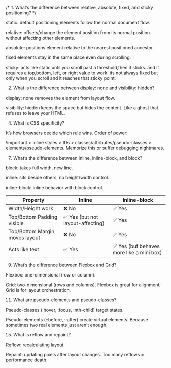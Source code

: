 /* 1. What’s the difference between relative, absolute, fixed, and sticky positioning? */

static: default positioning,elements follow the normal document flow. 

relative: offsets/change the element position from its normal position without affecting other elements.

absolute: positions element relative to the nearest positioned ancestor. 

fixed elements stay in the same place even during scrolling.

sticky: acts like static until you scroll past a threshold,then it sticks. and it requires a top,bottom, left, or right value to work. its not always fixed but only when you scroll and it reaches that sticky point.


2. What is the difference between display: none and visibility: hidden?

display: none removes the element from layout flow.

visibility: hidden keeps the space but hides the content. Like a ghost that refuses to leave your HTML.



4. What is CSS specificity?

It’s how browsers decide which rule wins.
Order of power:

!important > inline styles > IDs > classes/attributes/pseudo-classes > elements/pseudo-elements.
Memorize this or suffer debugging nightmares.


7. What’s the difference between inline, inline-block, and block?

block: takes full width, new line.

inline: sits beside others, no height/width control.

inline-block: inline behavior with block control.


| Property                       | Inline                           | Inline-block                             |
| ------------------------------ | -------------------------------- | ---------------------------------------- |
| Width/Height work              | ❌ No                             | ✅ Yes                                    |
| Top/Bottom Padding visible     | ✅ Yes (but not layout-affecting) | ✅ Yes                                    |
| Top/Bottom Margin moves layout | ❌ No                             | ✅ Yes                                    |
| Acts like text                 | ✅ Yes                            | ✅ Yes (but behaves more like a mini box) |



9. What’s the difference between Flexbox and Grid?

Flexbox: one-dimensional (row or column).

Grid: two-dimensional (rows and columns).
Flexbox is great for alignment; Grid is for layout orchestration.


11. What are pseudo-elements and pseudo-classes?

Pseudo-classes (:hover, :focus, :nth-child) target states.

Pseudo-elements (::before, ::after) create virtual elements.
Because sometimes two real elements just aren’t enough.


15. What is reflow and repaint?

Reflow: recalculating layout.

Repaint: updating pixels after layout changes.
Too many reflows = performance death.